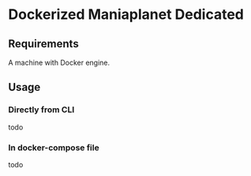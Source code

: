 # Dockerized Maniaplanet Dedicated

## Requirements

A machine with Docker engine.

## Usage

### Directly from CLI

todo

### In docker-compose file

todo
